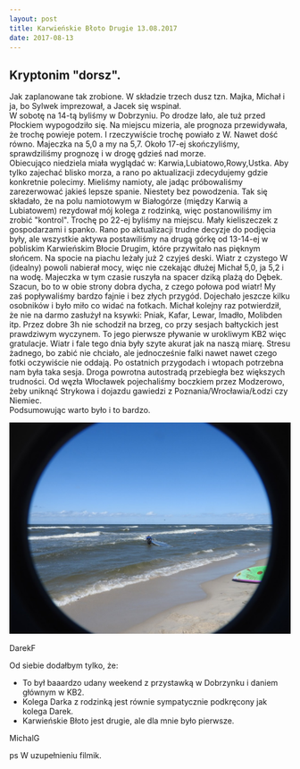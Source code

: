 ```yaml
---
layout: post
title: Karwieńskie Błoto Drugie 13.08.2017
date: 2017-08-13
---
```


## Kryptonim **"dorsz"**.  

Jak zaplanowane tak zrobione. W składzie trzech dusz tzn. Majka, Michał i ja, bo Sylwek imprezował, a Jacek się wspinał.  
W sobotę na 14-tą byliśmy w Dobrzyniu. Po drodze lało, ale tuż przed Płockiem wypogodziło się. 
Na miejscu mizeria, ale prognoza przewidywała, że trochę powieje potem. I rzeczywiście trochę powiało z W.
Nawet dość równo. Majeczka na 5,0 a my na 5,7. Około 17-ej skończyliśmy, sprawdziliśmy prognozę i w drogę gdzieś nad morze.  
Obiecująco niedziela miała wyglądać w: Karwia,Lubiatowo,Rowy,Ustka. Aby tylko zajechać blisko morza,
a rano po aktualizacji zdecydujemy gdzie konkretnie polecimy.
Mieliśmy namioty, ale jadąc próbowaliśmy zarezerwować jakieś lepsze spanie. Niestety bez powodzenia.
Tak się składało, że na polu namiotowym w Białogórze (między Karwią a Lubiatowem) rezydował mój kolega z rodzinką,
więc postanowiliśmy im zrobić "kontrol". Trochę po 22-ej byliśmy na miejscu. Mały kieliszeczek z gospodarzami i spanko.
Rano po aktualizacji trudne decyzje do podjęcia były, ale wszystkie aktywa postawiliśmy na drugą górkę od 13-14-ej
w pobliskim Karwieńskim Błocie Drugim, które przywitało nas pięknym słońcem. Na spocie na piachu leżały już 2 czyjeś deski.
Wiatr z czystego W (idealny) powoli nabierał mocy, więc nie czekając dłużej Michał 5,0, ja 5,2 i na wodę.
Majeczka w tym czasie ruszyła na spacer dziką plażą do Dębek. Szacun, bo to w obie strony dobra dycha, z czego połowa pod wiatr!
My zaś popływaliśmy bardzo fajnie i bez złych przygód. Dojechało jeszcze kilku osobników i było miło co widać na fotkach.
Michał kolejny raz potwierdził, że nie na darmo zasłużył na ksywki: Pniak, Kafar, Lewar, Imadło, Molibden itp.
Przez dobre 3h nie schodził na brzeg, co przy sesjach bałtyckich jest prawdziwym wyczynem.
To jego pierwsze pływanie w urokliwym KB2 więc gratulacje. Wiatr i fale tego dnia były szyte akurat jak na naszą miarę.
Stresu żadnego, bo zabić nie chciało, ale jednocześnie falki nawet nawet czego fotki oczywiście nie oddają.
Po ostatnich przygodach i wtopach potrzebna nam była taka sesja. Droga powrotna autostradą przebiegła bez większych trudności.
Od węzła Włocławek pojechaliśmy boczkiem przez Modzerowo, żeby uniknąć Strykowa i dojazdu gawiedzi z Poznania/Wrocławia/Łodzi czy Niemiec.  
Podsumowując warto było i to bardzo.  

[![Fotki tu:](https://raw.githubusercontent.com/naspocie/blog/master/images/2017-08-13-Karwia/DSCN1023.JPG)](https://goo.gl/photos/TW4w7NW8Q6yd5nyf7)

DarekF

Od siebie dodałbym tylko, że:  
* To był baaardzo udany weekend z przystawką w Dobrzynku i daniem głównym w KB2.
* Kolega Darka z rodzinką jest równie sympatycznie podkręcony jak kolega Darek.
* Karwieńskie Błoto jest drugie, ale dla mnie było pierwsze.  

MichalG  

ps W uzupełnieniu filmik.
